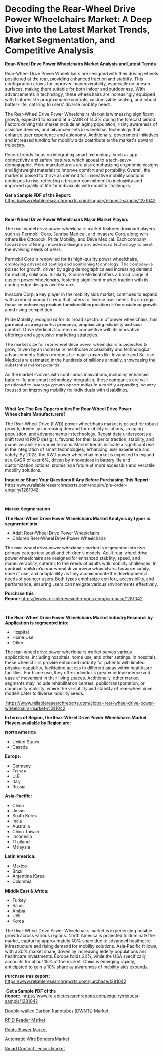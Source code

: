 <p><h1>Decoding the Rear-Wheel Drive Power Wheelchairs Market: A Deep Dive into the Latest Market Trends, Market Segmentation, and Competitive Analysis</h1></p><p><strong>Rear-Wheel Drive Power Wheelchairs Market Analysis and Latest Trends</strong></p>
<p><p>Rear-Wheel Drive Power Wheelchairs are designed with their driving wheels positioned at the rear, providing enhanced traction and stability. This configuration allows for improved maneuverability, especially on uneven surfaces, making them suitable for both indoor and outdoor use. With advancements in technology, these wheelchairs are increasingly equipped with features like programmable controls, customizable seating, and robust battery life, catering to users' diverse mobility needs.</p><p>The Rear-Wheel Drive Power Wheelchairs Market is witnessing significant growth, expected to expand at a CAGR of 14.3% during the forecast period. Factors driving this market include an aging population, rising awareness of assistive devices, and advancements in wheelchair technology that enhance user experience and autonomy. Additionally, government initiatives and increased funding for mobility aids contribute to the market's upward trajectory. </p><p>Recent trends focus on integrating smart technology, such as app connectivity and safety features, which appeal to a tech-savvy demographic. More manufacturers are also emphasizing ergonomic designs and lightweight materials to improve comfort and portability. Overall, the market is poised to thrive as demand for innovative mobility solutions continues to rise, reflecting a broader commitment to inclusivity and improved quality of life for individuals with mobility challenges.</p></p>
<p><strong>Get a Sample PDF of the Report:&nbsp;</strong> <a href="https://www.reliableresearchreports.com/enquiry/request-sample/1281042?utm_campaign=28&utm_medium=2&utm_source=Github&utm_content=ia&utm_term=16122024&utm_id=rear-wheel-drive-power-wheelchairs">https://www.reliableresearchreports.com/enquiry/request-sample/1281042</a></p>
<p>&nbsp;</p>
<p><strong>Rear-Wheel Drive Power Wheelchairs Major Market Players</strong></p>
<p><p>The rear-wheel drive power wheelchairs market features dominant players such as Permobil Corp, Sunrise Medical, and Invacare Corp, along with others like Ottobock, Pride Mobility, and Drive Medical. Each company focuses on offering innovative designs and advanced technology to meet the evolving needs of users. </p><p>Permobil Corp is renowned for its high-quality power wheelchairs, employing advanced seating and positioning technology. The company is poised for growth, driven by aging demographics and increasing demand for mobility solutions. Similarly, Sunrise Medical offers a broad range of custom power wheelchairs, fostering significant market traction with its cutting-edge designs and features. </p><p>Invacare Corp, a key player in the mobility aids market, continues to expand with a robust product lineup that caters to diverse user needs. Its strategic focus on enhancing product functionalities positions it for sustained growth amid rising competition.</p><p>Pride Mobility, recognized for its broad spectrum of power wheelchairs, has garnered a strong market presence, emphasizing reliability and user comfort. Drive Medical also remains competitive with its innovative offerings and aggressive marketing strategies.</p><p>The market size for rear-wheel drive power wheelchairs is projected to grow, driven by an increase in healthcare accessibility and technological advancements. Sales revenues for major players like Invacare and Sunrise Medical are estimated in the hundreds of millions annually, showcasing the substantial market potential. </p><p>As the market evolves with continuous innovations, including enhanced battery life and smart technology integration, these companies are well-positioned to leverage growth opportunities in a rapidly expanding industry focused on improving mobility for individuals with disabilities.</p></p>
<p>&nbsp;</p>
<p><strong>What Are The Key Opportunities For Rear-Wheel Drive Power Wheelchairs Manufacturers?</strong></p>
<p><p>The Rear-Wheel Drive (RWD) power wheelchairs market is poised for robust growth, driven by increasing demand for mobility solutions, an aging population, and advancements in technology. Recent data underscores a shift toward RWD designs, favored for their superior traction, stability, and maneuverability in varied terrains. Market trends indicate a significant rise in the integration of smart technologies, enhancing user experience and safety. By 2028, the RWD power wheelchair market is expected to expand at a CAGR of over 6%, driven by innovations in battery life and customization options, promising a future of more accessible and versatile mobility solutions.</p></p>
<p><strong>Inquire or Share Your Questions If Any Before Purchasing This Report:</strong> <a href="https://www.reliableresearchreports.com/enquiry/pre-order-enquiry/1281042?utm_campaign=28&utm_medium=2&utm_source=Github&utm_content=ia&utm_term=16122024&utm_id=rear-wheel-drive-power-wheelchairs">https://www.reliableresearchreports.com/enquiry/pre-order-enquiry/1281042</a></p>
<p>&nbsp;</p>
<p><strong>Market Segmentation</strong></p>
<p><strong>The Rear-Wheel Drive Power Wheelchairs Market Analysis by types is segmented into:</strong></p>
<p><ul><li>Adult Rear-Wheel Drive Power Wheelchairs</li><li>Children Rear-Wheel Drive Power Wheelchairs</li></ul></p>
<p><p>The rear-wheel drive power wheelchair market is segmented into two primary categories: adult and children’s models. Adult rear-wheel drive power wheelchairs are designed for enhanced stability, speed, and maneuverability, catering to the needs of adults with mobility challenges. In contrast, children’s rear-wheel drive power wheelchairs focus on safety, ease of use, and adaptability as they accommodate the developmental needs of younger users. Both types emphasize comfort, accessibility, and performance, ensuring users can navigate various environments effectively.</p></p>
<p><strong>Purchase this Report:&nbsp;</strong><a href="https://www.reliableresearchreports.com/purchase/1281042?utm_campaign=28&utm_medium=2&utm_source=Github&utm_content=ia&utm_term=16122024&utm_id=rear-wheel-drive-power-wheelchairs">https://www.reliableresearchreports.com/purchase/1281042</a></p>
<p>&nbsp;</p>
<p><strong>The Rear-Wheel Drive Power Wheelchairs Market Industry Research by Application is segmented into:</strong></p>
<p><ul><li>Hospital</li><li>Home Use</li><li>Other</li></ul></p>
<p><p>The rear-wheel drive power wheelchairs market serves various applications, including hospitals, home use, and other settings. In hospitals, these wheelchairs provide enhanced mobility for patients with limited physical capability, facilitating access to different areas within healthcare facilities. For home use, they offer individuals greater independence and ease of movement in their living spaces. Additionally, other market segments may include rehabilitation centers, public transportation, or community mobility, where the versatility and stability of rear-wheel drive models cater to diverse mobility needs.</p></p>
<p><a href="https://www.reliableresearchreports.com/global-rear-wheel-drive-power-wheelchairs-market-r1281042?utm_campaign=28&utm_medium=2&utm_source=Github&utm_content=ia&utm_term=16122024&utm_id=rear-wheel-drive-power-wheelchairs">&nbsp;https://www.reliableresearchreports.com/global-rear-wheel-drive-power-wheelchairs-market-r1281042</a></p>
<p><strong>In terms of Region, the Rear-Wheel Drive Power Wheelchairs Market Players available by Region are:</strong></p>
<p>
    <p> <strong> North America: </strong>
        <ul>
            <li>United States</li>
            <li>Canada</li>
        </ul>
        </p> 
    <p> <strong> Europe: </strong>
        <ul>
            <li>Germany</li>
            <li>France</li>
            <li>U.K.</li>
            <li>Italy</li>
            <li>Russia</li>
        </ul>
        </p> 
    <p> <strong> Asia-Pacific: </strong>
        <ul>
            <li>China</li>
            <li>Japan</li>
            <li>South Korea</li>
            <li>India</li>
            <li>Australia</li>
            <li>China Taiwan</li>
            <li>Indonesia</li>
            <li>Thailand</li>
            <li>Malaysia</li>
        </ul>
        </p> 
    <p> <strong> Latin America: </strong>
        <ul>
            <li>Mexico</li>
            <li>Brazil</li>
            <li>Argentina Korea</li>
            <li>Colombia</li>
        </ul>
        </p> 
    <p> <strong> Middle East & Africa: </strong>
        <ul>
            <li>Turkey</li>
            <li>Saudi</li>
            <li>Arabia</li>
            <li>UAE</li>
            <li>Korea</li>
        </ul>
    </p>
    </p>
<p><p>The Rear-Wheel Drive Power Wheelchairs market is experiencing notable growth across various regions. North America is projected to dominate the market, capturing approximately 40% share due to advanced healthcare infrastructure and rising demand for mobility solutions. Asia-Pacific follows, with a 30% market share, driven by increasing elderly populations and healthcare investments. Europe holds 20%, while the USA specifically accounts for about 15% of the market. China is emerging rapidly, anticipated to gain a 10% share as awareness of mobility aids expands.</p></p>
<p><strong>Purchase this Report: </strong><a href="https://www.reliableresearchreports.com/purchase/1281042?utm_campaign=28&utm_medium=2&utm_source=Github&utm_content=ia&utm_term=16122024&utm_id=rear-wheel-drive-power-wheelchairs">https://www.reliableresearchreports.com/purchase/1281042</a></p>
<p>&nbsp;<strong>Get a Sample PDF of the Report:&nbsp;&nbsp;</strong><a href="https://www.reliableresearchreports.com/enquiry/request-sample/1281042?utm_campaign=28&utm_medium=2&utm_source=Github&utm_content=ia&utm_term=16122024&utm_id=rear-wheel-drive-power-wheelchairs">https://www.reliableresearchreports.com/enquiry/request-sample/1281042</a></p>
<p><strong></strong></p>
<p><p><a href="https://github.com/rileymgdorcas/Market-Research-Report-List-1/blob/main/double-walled-carbon-nanotubes-dwnts-market.md?utm_campaign=28&utm_medium=2&utm_source=Github&utm_content=ia&utm_term=16122024&utm_id=rear-wheel-drive-power-wheelchairs">Double-walled Carbon Nanotubes (DWNTs) Market</a></p><p><a href="https://www.linkedin.com/pulse/growth-trajectory-rfid-reader-market-2024-2031-projected-aqbme?utm_campaign=28&utm_medium=2&utm_source=Github&utm_content=ia&utm_term=16122024&utm_id=rear-wheel-drive-power-wheelchairs">RFID Reader Market</a></p><p><a href="https://www.linkedin.com/pulse/roots-blower-market-forecast-future-growth-opportunities-anticipated-9eywe?utm_campaign=28&utm_medium=2&utm_source=Github&utm_content=ia&utm_term=16122024&utm_id=rear-wheel-drive-power-wheelchairs">Roots Blower Market</a></p><p><a href="https://github.com/LilianFaulkner65/Market-Research-Report-List-1/blob/main/automatic-wire-bonders-market.md?utm_campaign=28&utm_medium=2&utm_source=Github&utm_content=ia&utm_term=16122024&utm_id=rear-wheel-drive-power-wheelchairs">Automatic Wire Bonders Market</a></p><p><a href="https://www.linkedin.com/pulse/regional-global-smart-contact-lenses-market-analysis-projected-llb7f?utm_campaign=28&utm_medium=2&utm_source=Github&utm_content=ia&utm_term=16122024&utm_id=rear-wheel-drive-power-wheelchairs">Smart Contact Lenses Market</a></p></p>